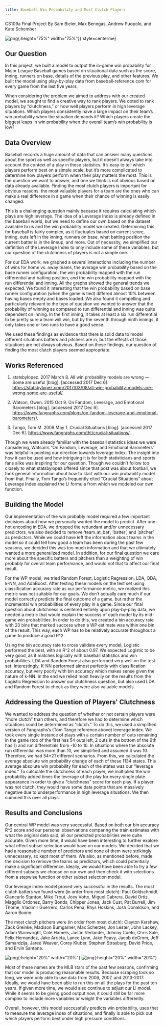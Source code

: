 ```yaml
---
title: Baseball Win Probability and Most Clutch Players
---
```


CS109a Final Project
By Sam Bieler, Max Benegas, Andrew Puopolo, and Kate Schember

![png](CS109a_Final_Project_Writeup_files/Cover.png){:height="75%" width="75%"}{:style=centerme}



## Our Question
In this project, we built a model to output the in-game win probability for Major League Baseball games based on situational data such as the score, inning, runners on base, details of the previous play, and other features. We built the model using play-by-play data from baseball-reference.com for every game from the last five years.

When considering the problem we aimed to address with our created model, we sought to find a creative way to rank players. We opted to rank players by “clutchness,” or how well players perform in high leverage situations. Which players consistently have a large impact on their team’s win probability when the situation demands it? Which players create the biggest leaps in win probability when the overall team’s win probability is low?


## Data Overview
Baseball records a huge amount of data that can answer many questions about the sport as well as specific players, but it doesn’t always take into account the context of a play in these statistics. It’s easy to tell which players perform best on a simple scale, but it’s more complicated to determine how players perform when their play matters the most. This is the question we want to answer, and one we think is not obvious based on data already available. Finding the most clutch players is important for obvious reasons: the most valuable players for a team are the ones who can make a real difference in a game when their chance of winning is easily changed. 

This is a challenging question mainly because it requires calculating which plays are high leverage. The idea of a Leverage Index is already defined in the baseball world, but we need to define our own based on the dataset available to us and the win probability model we created. Determining this for baseball is fairly complex, as it fluctuates based on current score, inning, outs left in the inning, runners on base, what batting position the current batter is in the lineup, and more. Out of necessity, we simplified our definition of the Leverage Index to only include some of these variables, but our question of the clutchness of players is not a simple one. 
	
For our EDA work, we graphed a several interactions including the number of wins for home vs. away teams, the average win probability based on the base runner configuration, the win probability mapped with the run differential and batting position, and the win probability mapped with the run differential and inning. All the graphs showed the general trends we expected. We found it interesting that the win probability based on base runner configuration (when the game is tied) differed almost 10% between having bases empty and bases loaded. We also found it compelling and particularly relevant to the type of question we wanted to answer that the probability of winning as compared to run differential and inning was quite dependent on inning. In the first inning, it takes at least a six run differential to be pretty sure a team will win, but by the seventh through ninth innings, it only takes one or two runs to have a good sense. 

We used these findings as evidence that there is solid data to model different situations batters and pitchers are in, but the effects of those situations are not always obvious. Based on these findings, our question of finding the most clutch players seemed appropriate.



## Works Referenced
1. statsbylopez. 2017 March 8. All win probability models are wrong — Some are useful [blog]. [accessed 2017 Dec 6]. https://statsbylopez.com/2017/03/08/all-win-probability-models-are-wrong-some-are-useful/.

2. Watson, Owen. 2015 Oct 9. On Fandom, Leverage, and Emotional Barometers [blog]. [accessed 2017 Dec 6]. https://www.fangraphs.com/blogs/on-fandom-leverage-and-emotional-barometers/.

3. Tango, Tom M. 2006 May 1. Crucial Situations [blog]. [accessed 2017 Dec 6]. https://www.fangraphs.com/tht/crucial-situations/.

Though we were already familiar with the baseball statistics ideas we were considering, Watson’s “On Fandom, Leverage, and Emotional Barometers” was helpful in pointing our direction towards leverage index. The insight into how it can be used and how intriguing it is for both statisticians and sports fans alike was inspiring for our question. Though we couldn’t follow too closely to what statsbylopez offered since that post was about football, we took general information about how to start with our win probability model from that. Finally, Tom Tango’s frequently cited “Crucial Situations” about Leverage Index explained the LI formula from which we modeled our own function. 



## Building the Model
Our implementation of the win probably model required a few important decisions about how we personally wanted the model to predict. After one-hot encoding in EDA, we dropped the redundant and/or unnecessary predictors, we also decided to remove ‘team_at_bat’, ‘batter’, and ‘pitcher’ as predictors. While we could have left the information about teams in the model so it could tell how good a team has been during the past few seasons, we decided this was too much information and that we ultimately wanted a more generalized model. In addition, for our final question we care more about the specific batters and pitchers than a weighting of win probably for overall team performance, and would not that to affect our final result. 

For the WP model, we tried Random Forest, Logistic Regression, LDA, QDA, k-NN,
and AdaBoost. After testing these models on the test set using classification accuracy rate as our performance metric, we realized this metric was not suitable for our goals. We don’t actually care much if our model correctly predicts the final outcome of a game, but rather the incremental win probabilities of every play in a game. Since our final question about clutchness is centered entirely upon play-by-play data, we needed a metric that would explain the success of each model by its mid-game win probabilities. In order to do this, we created a bin accuracy rate with 20 bins that marked success when a WP estimate was within one bin of the result. This way, each WP has to be relatively accurate throughout a game to produce a good R^2. 

Using the bin accuracy rate to cross validate every model, Logistic performed the best, with an R^2 of about 0.97. We expected Logistic to be very good, as it matches logically with baseball statistics and win probabilities. LDA and Random Forest also performed very well on the test set. Interestingly, K-NN performed almost perfectly with classification accuracy, but very poorly with bin accuracy which makes sense given the nature of k-NN. In the end we relied most heavily on the results from the Logistic Regression to answer our clutchness question, but also used LDA and Random Forest to check as they were also valuable models.



## Addressing the Question of Players' Clutchness
We wanted to address the question of whether or not certain players were “more clutch” than others, and therefore we had to determine which situations could be determined as “clutch.” To do this, we used a simplified version of Fangraphs’s (Tom Tango reference above) leverage index. We took every single instance of plays with a certain number of outs remaining in the game (top of the first has 54 outs left, 2 outs in the bottom of the 9th has 1) and run differentials from -10 to 10. In situations where the absolute run differential was more than 10, we simplified and assumed it was 10. Therefore, we had 54*21 different scenarios. From this, we calculated the average absolute win probability change of each of these 1134 states. This average absolute win probability for each of the states was our “leverage index.” To calculate the clutchness of each player, we multiplied the win probability added times the leverage of the play for every single plate appearance in order to give a “clutchness” score for each play. If a player was not clutch, they would have some data points that are massively negative due to underperformance in high leverage situations. We then summed this over all plays.



## Results and Conclusions
Our central WP model was very successful. Based on both our bin accuracy R^2 score and our personal observations comparing the train estimates with what the original data said, all our predicted probabilities were quite accurate. Given more time, it would have been interesting to further explore what effect subset selection would have on our models. We decided that we had a reasonable number of predictors and none of them were strikingly unnecessary, so kept most of them. We also, as mentioned before, made the decision to remove the teams as predictors, which could potentially make a significant difference. Ideally, we would have been able to try a few different subsets we choose on our own and then check it with selections from a stepwise function or other subset selection model. 

Our leverage index model proved very successful in the results. The most clutch batters we found were (in order from most clutch): Paul Goldschmidt, Giancarlo Stanton, Mike Trout, Joey Votto, Miguel Cabrera, David Ortiz, Magglio Ordonez, Barry Bonds, Chipper Jones, Jack Cust, Pat Burrell, Jim Thome, Vladimir Guerrero, Carlos Pena, Rhys Hoskins, Josh Donaldson, and Aaron Boone. 

The most clutch pitchers were (in order from most clutch): Clayton Kershaw, Zack Greinke, Madison Bumgarner, Max Scherzer, Jon Lester, John Lackey, Adam Wainwright, Cole Hamels, Justin Verlander, Johnny Cueto, Chris Sale, Felix Hernandez, Jake Arrieta, Lance Lynn, Jake Peavy, Jacob deGrom, Jeff Samardzija, Jared Weaver, Corey Kluber, Stephen Strasburg, David Price, and Ervin Santana. 

![png](CS109a_Final_Project_Writeup_files/Batters.png){:height="20%" width="20%"}
![png](CS109a_Final_Project_Writeup_files/Pitchers.png){:height="20%" width="20%"} 

Most of these names are the MLB stars of the past few seasons, confirming that our model is producing reasonable results. Because scraping took so long, we were only able to use data from 2006, 2007, and 2013-2017. Ideally, we would have been able to run this on all the plays for the past ten years. If given more time, we would also continue to adjust our LI model. While it seems to be giving good output now, it could still be far more complex to include more variables or weight the variables differently.

Overall, however, this model successfully predicts win probability, uses that to measure the leverage index of situations, and finally is able to pick out which players perform best under high pressure conditions.


